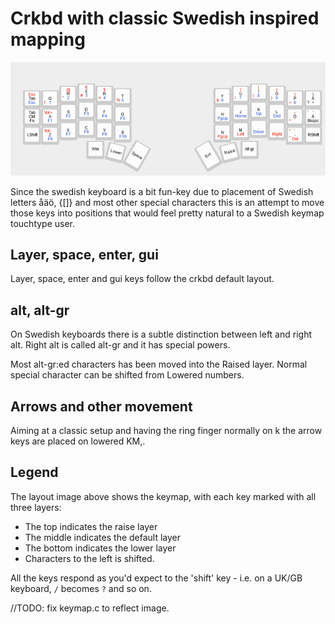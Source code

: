 # Crkbd with classic Swedish inspired mapping

![da9l-layout](da9l-layout.png)

Since the swedish keyboard is a bit fun-key due to placement of Swedish letters åäö, {[]} and most other special
characters this is an attempt to move those keys into positions that would feel pretty natural to a Swedish keymap 
touchtype user.

## Layer, space, enter, gui

Layer, space, enter and gui keys follow the crkbd default layout.

## alt, alt-gr

On Swedish keyboards there is a subtle distinction between left and right alt.
Right alt is called alt-gr and it has special powers.

Most alt-gr:ed characters has been moved into the Raised layer.
Normal special character can be shifted from Lowered numbers.

## Arrows and other movement

Aiming at a classic setup and having the ring finger normally on k
the arrow keys are placed on lowered KM,.

## Legend

The layout image above shows the keymap, with each key marked with all three layers:

- The top indicates the raise layer
- The middle indicates the default layer
- The bottom indicates the lower layer
- Characters to the left is shifted.

All the keys respond as you'd expect to the 'shift' key - i.e. on a UK/GB keyboard, `/` becomes `?` and so on.

//TODO: fix keymap.c to reflect image.
